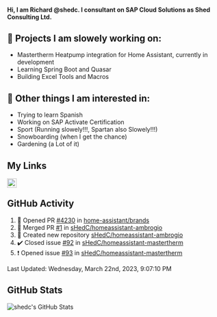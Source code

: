 #### Hi, I am Richard @shedc. I consultant on SAP Cloud Solutions as Shed Consulting Ltd.

## 👋 Projects I am slowely working on:
- Mastertherm Heatpump integration for Home Assistant, currently in development
- Learning Spring Boot and Quasar
- Building Excel Tools and Macros

## 👀 Other things I am interested in:
- Trying to learn Spanish
- Working on SAP Activate Certification
- Sport (Running slowely!!!, Spartan also Slowely!!!)
- Snowboarding (when I get the chance)
- Gardening (a Lot of it)

## My Links
[<img align="left" alt="shedc | LinkedIn" width="22px" src="https://cdn.jsdelivr.net/npm/simple-icons@v3/icons/linkedin.svg" />][linkedin]

<br/>

## GitHub Activity
<!--RECENT_ACTIVITY:start-->
1. 💪 Opened PR [#4230](https://github.com/home-assistant/brands/pull/4230) in [home-assistant/brands](https://github.com/home-assistant/brands)
2. 🎉 Merged PR [#1](https://github.com/sHedC/homeassistant-ambrogio/pull/1) in [sHedC/homeassistant-ambrogio](https://github.com/sHedC/homeassistant-ambrogio)
3. 📔 Created new repository [sHedC/homeassistant-ambrogio](https://github.com/sHedC/homeassistant-ambrogio)
4. ✔️ Closed issue [#92](https://github.com/sHedC/homeassistant-mastertherm/issues/92) in [sHedC/homeassistant-mastertherm](https://github.com/sHedC/homeassistant-mastertherm)
5. ❗️ Opened issue [#93](https://github.com/sHedC/homeassistant-mastertherm/issues/93) in [sHedC/homeassistant-mastertherm](https://github.com/sHedC/homeassistant-mastertherm)
<!--RECENT_ACTIVITY:end-->
<!--RECENT_ACTIVITY:last_update-->
Last Updated: Wednesday, March 22nd, 2023, 9:07:10 PM
<!--RECENT_ACTIVITY:last_update_end-->

## GitHub Stats
<img align="left" alt="shedc's GitHub Stats" src="https://github-readme-stats.vercel.app/api?username=shedc&show_icons=true&hide_title=true" />

[linkedin]: https://www.linkedin.com/in/richard-holmes-3314251/
